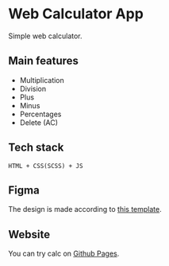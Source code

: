 # Web Calculator App

Simple web calculator.

## Main features

- Multiplication
- Division
- Plus
- Minus
- Percentages
- Delete (AC)

## Tech stack

```
HTML + CSS(SCSS) + JS
```

## Figma

The design is made according to [this template](https://www.figma.com/community/file/1114581199758334463).

## Website

You can try calc on [Github Pages](https://yoursaniki.github.io/Web-Calculator-App/).
